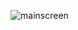 ![mainscreen](https://github.com/ChamithNavodya/mern-chat-app/assets/127328167/8f2aa57c-96ef-46ac-94c8-2b254c3d939a)
